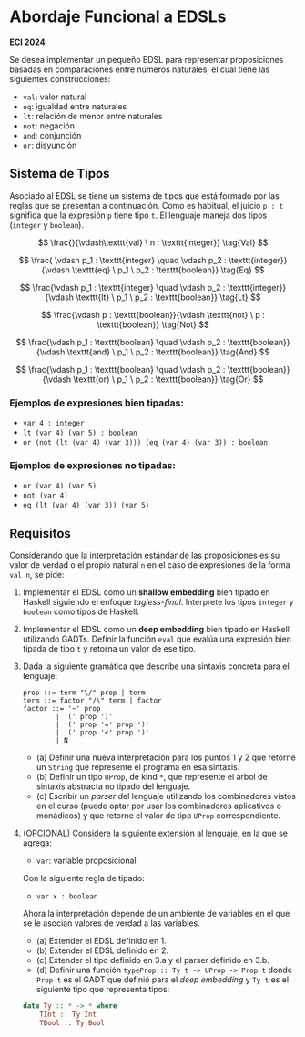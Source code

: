 # Abordaje Funcional a EDSLs

**ECI 2024**

Se desea implementar un pequeño EDSL para representar proposiciones basadas en comparaciones entre números naturales, el cual tiene las siguientes construcciones:

- `val`: valor natural
- `eq`: igualdad entre naturales
- `lt`: relación de menor entre naturales
- `not`: negación
- `and`: conjunción
- `or`: disyunción

## Sistema de Tipos

Asociado al EDSL se tiene un sistema de tipos que está formado por las reglas que se presentan a continuación. Como es habitual, el juicio `p : t` significa que la expresión `p` tiene tipo `t`. El lenguaje maneja dos tipos (`integer` y `boolean`).

$$
\frac{}{\vdash\texttt{val} \ n : \texttt{integer}} \tag{Val}
$$

$$
\frac{ \vdash p_1 : \texttt{integer} \quad \vdash p_2 : \texttt{integer}}{\vdash \texttt{eq} \ p_1 \ p_2 : \texttt{boolean}} \tag{Eq}
$$

$$
\frac{\vdash p_1 : \texttt{integer} \quad \vdash p_2 : \texttt{integer}}{\vdash \texttt{lt} \ p_1 \ p_2 : \texttt{boolean}} \tag{Lt}
$$

$$
\frac{\vdash p : \texttt{boolean}}{\vdash \texttt{not} \ p : \texttt{boolean}} \tag{Not}
$$

$$
\frac{\vdash p_1 : \texttt{boolean} \quad \vdash p_2 : \texttt{boolean}}{\vdash \texttt{and} \ p_1 \ p_2 : \texttt{boolean}} \tag{And}
$$

$$
\frac{\vdash p_1 : \texttt{boolean} \quad \vdash p_2 : \texttt{boolean}}{\vdash \texttt{or} \ p_1 \ p_2 : \texttt{boolean}} \tag{Or}
$$

<!-- \newpage -->

### Ejemplos de expresiones bien tipadas:

- `var 4 : integer`
- `lt (var 4) (var 5) : boolean`
- `or (not (lt (var 4) (var 3))) (eq (var 4) (var 3)) : boolean`

### Ejemplos de expresiones no tipadas:

- `or (var 4) (var 5)`
- `not (var 4)`
- `eq (lt (var 4) (var 3)) (var 5)`

## Requisitos

Considerando que la interpretación estándar de las proposiciones es su valor de verdad o el propio natural `n` en el caso de expresiones de la forma `val n`, se pide:

1. Implementar el EDSL como un **shallow embedding** bien tipado en Haskell siguiendo el enfoque *tagless-final*. Interprete los tipos `integer` y `boolean` como tipos de Haskell.

2. Implementar el EDSL como un **deep embedding** bien tipado en Haskell utilizando GADTs. Definir la función `eval` que evalúa una expresión bien tipada de tipo `t` y retorna un valor de ese tipo.

3. Dada la siguiente gramática que describe una sintaxis concreta para el lenguaje:

   ```bnf
   prop ::= term "\/" prop | term
   term ::= factor "/\" term | factor
   factor ::= '~' prop 
           | '(' prop ')' 
           | '(' prop '=' prop ')' 
           | '(' prop '<' prop ')' 
           | N
   ```

   - (a) Definir una nueva interpretación para los puntos 1 y 2 que retorne un `String` que represente el programa en esa sintaxis.
   - (b) Definir un tipo `UProp`, de kind `*`, que represente el árbol de sintaxis abstracta no tipado del lenguaje.
   - (c) Escribir un *parser* del lenguaje utilizando los combinadores vistos en el curso (puede optar por usar los combinadores aplicativos o monádicos) y que retorne el valor de tipo `UProp` correspondiente.

<!-- \newpage -->

4. (OPCIONAL) Considere la siguiente extensión al lenguaje, en la que se agrega:

   - `var`: variable proposicional

   Con la siguiente regla de tipado:

   - `var x : boolean`

   Ahora la interpretación depende de un ambiente de variables en el que se le asocian valores de verdad a las variables.

   - (a) Extender el EDSL definido en 1.
   - (b) Extender el EDSL definido en 2.
   - (c) Extender el tipo definido en 3.a y el parser definido en 3.b.
   - (d) Definir una función `typeProp :: Ty t -> UProp -> Prop t` donde `Prop t` es el GADT que definió para el *deep embedding* y `Ty t` es el siguiente tipo que representa tipos:

   ```haskell
   data Ty :: * -> * where
       TInt :: Ty Int
       TBool :: Ty Bool
   ```
